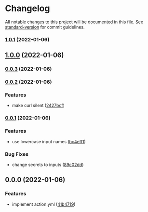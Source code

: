# Changelog

All notable changes to this project will be documented in this file. See [standard-version](https://github.com/conventional-changelog/standard-version) for commit guidelines.

### [1.0.1](https://github.com/rdarida/digitalocean-app-deployment-action/compare/v1.0.0...v1.0.1) (2022-01-06)

## [1.0.0](https://github.com/rdarida/digitalocean-app-deployment-action/compare/v0.0.3...v1.0.0) (2022-01-06)

### [0.0.3](https://github.com/rdarida/digitalocean-app-deployment-action/compare/v0.0.2...v0.0.3) (2022-01-06)

### [0.0.2](https://github.com/rdarida/digitalocean-app-deployment-action/compare/v0.0.1...v0.0.2) (2022-01-06)


### Features

* make curl silent ([2427bcf](https://github.com/rdarida/digitalocean-app-deployment-action/commit/2427bcf31b25f9ac2419201034eeea06ceb65767))

### [0.0.1](https://github.com/rdarida/digitalocean-app-deployment-action/compare/v0.0.0...v0.0.1) (2022-01-06)


### Features

* use lowercase input names ([bc4eff1](https://github.com/rdarida/digitalocean-app-deployment-action/commit/bc4eff1dac31ae1234f03f5918b3faa9639f5646))


### Bug Fixes

* change secrets to inputs ([89c02dd](https://github.com/rdarida/digitalocean-app-deployment-action/commit/89c02dd0579e4440a655e6b96f3c075840f4e364))

## 0.0.0 (2022-01-06)


### Features

* implement action.yml ([41b4719](https://github.com/rdarida/digitalocean-app-deployment-action/commit/41b4719d7a259973ca4ad48c226546ce51f09142))

